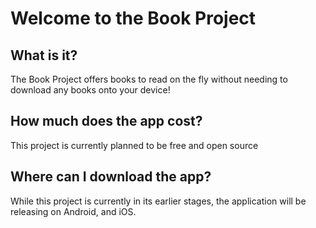 # Welcome to the Book Project

## What is it?

The Book Project offers books to read on the fly without needing to download any books onto your device!

## How much does the app cost?

This project is currently planned to be free and open source

## Where can I download the app?

While this project is currently in its earlier stages, the application will be releasing on Android, and iOS.
